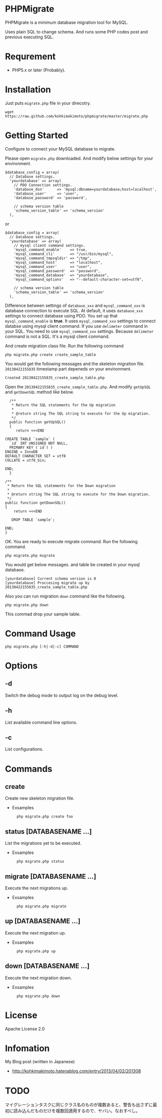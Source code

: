 # PHPMigrate

PHPMigrate is a minimum database migration tool for MySQL.

Uses plain SQL to change schema. And runs some PHP codes post and previous executing SQL.

# Requrement

* PHP5.x or later (Probably).

# Installation

Just puts `migrate.php` file in your direcotry.

    wget https://raw.github.com/kohkimakimoto/phpmigrate/master/migrate.php

# Getting Started

Configure to connect your MySQL database to migrate.

Please open `migrate.php` downloaded. And modify below settings for your environment.

    $database_config = array(
      // Database settings.
      'yourdatabase' => array(
        // PDO Connection settings.
        'database_dsn'      => 'mysql:dbname=yourdatabase;host=localhost',
        'database_user'     => 'user',
        'database_password' => 'password',

        // schema version table
        'schema_version_table' => 'schema_version'
      ),

or

    $database_config = array(
      // Database settings.
      'yourdatabase' => array(
        // mysql client command settings.
        'mysql_command_enable'    => true,
        'mysql_command_cli'       => "/usr/bin/mysql",
        'mysql_command_tmpsqldir' => "/tmp",
        'mysql_command_host'      => "localhost",
        'mysql_command_user'      => "user",
        'mysql_command_password'  => "password",
        'mysql_command_database'  => "yourdatabase",
        'mysql_command_options'   => "--default-character-set=utf8",

        // schema version table
        'schema_version_table' => 'schema_version'
      ),

Difference between settings of `database_xxx` and `mysql_command_xxx` is database connection to execute SQL.
At default, it uses `database_xxx` settings to connect database using PDO.
You set up that `mysql_command_enable` is **true**. It uses `mysql_command_xxx` settings to connect databse using mysql client command.
If you use `delimeter` command in your SQL. You need to use `mysql_command_xxx` settings. Because `delimeter` command is not a SQL.
It's a mysql client command.

And create migration class file. Run the following command

    php migrate.php create create_sample_table

You would get the following messages and the skeleton migration file.
`20130422155835` timestamp part depeneds on your environment.

    Created 20130422155835_create_sample_table.php

Open the `20130422155835_create_sample_table.php`. And modify `getUpSQL` and `getDownSQL` method like below.

      /**
       * Return the SQL statements for the Up migration
       *
       * @return string The SQL string to execute for the Up migration.
       */
      public function getUpSQL()
      {
         return <<<END

    CREATE TABLE `sample` (
      `id` INT UNSIGNED NOT NULL,
      PRIMARY KEY (`id`) )
    ENGINE = InnoDB
    DEFAULT CHARACTER SET = utf8
    COLLATE = utf8_bin;

    END;
      }

    /**
     * Return the SQL statements for the Down migration
     *
     * @return string The SQL string to execute for the Down migration.
     */
    public function getDownSQL()
    {
        return <<<END

       DROP TABLE `sample`;

    END;
    }

OK. You are ready to execute migrate command. Run the following command.

    php migrate.php migrate

You would get below messages. and table be created in your mysql database.

    [yourdatabase] Current schema version is 0
    [yourdatabase] Proccesing migrate up by 20130422155835_create_sample_table.php

Also you can run migration `down` command like the following.

    php migrate.php down

This commad drop your sample table.


# Command Usage

    php migrate.php [-h|-d|-c] COMMAND

# Options

## -d

Switch the debug mode to output log on the debug level.

## -h

List available command line options.

## -c

List configurations.

# Commands

## create

Create new skeleton migration file.

* Exsamples

        php migrate.php create foo

## status [DATABASENAME ...]

List the migrations yet to be executed.

* Exsamples

        php migrate.php status

## migrate [DATABASENAME ...]

Execute the next migrations up.

* Exsamples

        php migrate.php migrate

## up [DATABASENAME ...]

Execute the next migration up.

* Exsamples

        php migrate.php up

## down [DATABASENAME ...]

Execute the next migration down.

* Exsamples

        php migrate.php down

# License

  Apache License 2.0

# Infomation

My Blog post (written in Japanese)

 * http://kohkimakimoto.hatenablog.com/entry/2013/04/02/201308

# TODO

マイグレーションタスクに同じクラス名のものが複数あると、警告も出さずに最初に読み込んだものだけを複数回適用するので、ヤバい。なおすべし。


